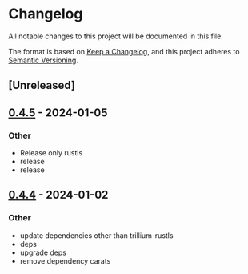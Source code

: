 # Changelog
All notable changes to this project will be documented in this file.

The format is based on [Keep a Changelog](https://keepachangelog.com/en/1.0.0/),
and this project adheres to [Semantic Versioning](https://semver.org/spec/v2.0.0.html).

## [Unreleased]

## [0.4.5](https://github.com/trillium-rs/trillium/compare/trillium-logger-v0.4.4...trillium-logger-v0.4.5) - 2024-01-05

### Other
- Release only rustls
- release
- release

## [0.4.4](https://github.com/trillium-rs/trillium/compare/trillium-logger-v0.4.3...trillium-logger-v0.4.4) - 2024-01-02

### Other
- update dependencies other than trillium-rustls
- deps
- upgrade deps
- remove dependency carats
